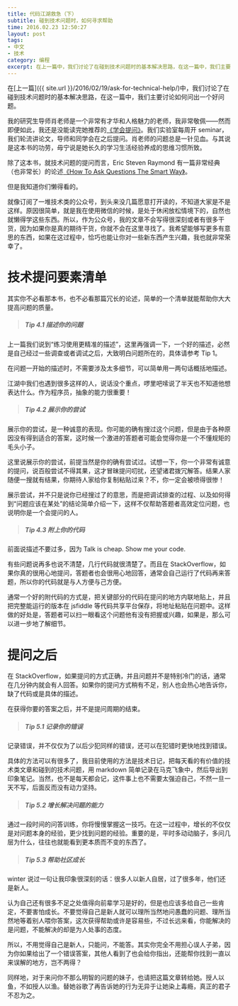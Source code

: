 ```yaml
---
title: 代码江湖救急（下）
subtitle: 碰到技术问题时，如何寻求帮助
time: 2016.02.23 12:50:27
layout: post
tags:
- 中文
- 技术
category: 编程
excerpt: 在上一篇中，我们讨论了在碰到技术问题时的基本解决思路，在这一篇中，我们主要讨论如何问出一个好问题。
---
```


在[上一篇]({{ site.url }}/2016/02/19/ask-for-technical-help/)中，我们讨论了在碰到技术问题时的基本解决思路，在这一篇中，我们主要讨论如何问出一个好问题。

我的研究生导师肖老师是一个非常有才华和人格魅力的老师，我非常敬佩——然而即便如此，我还是没能读完她推荐的[《学会提问》](http://book.douban.com/subject/20428922/)。我们实验室每周开 seminar，我们轮流讲论文，导师和同学会在之后提问。肖老师的问题总是一针见血。与其说是这本书的功劳，毋宁说是她长久的学习生活经验养成的思维习惯所致。

除了这本书，就技术问题的提问而言，Eric Steven Raymond 有一篇非常经典（也非常长）的论述[《How To Ask Questions The Smart Way》](http://www.catb.org/~esr/faqs/smart-questions.html)。

但是我知道你们懒得看的。

就像订阅了一堆技术类的公众号，到头来没几篇愿意打开读的，不知道大家是不是这样。原因很简单，就是我在使用微信的时候，是处于休闲放松情境下的，自然也就懒得学这些东西。所以，作为公众号，我的文章不会写得很深刻或者有很多干货，因为如果你是真的期待干货，你就不会在这里寻找了。我希望能够写更多有意思的东西，如果在这过程中，恰巧也能让你对一些新东西产生兴趣，我也就非常荣幸了。

# 技术提问要素清单

其实你不必看那本书，也不必看那篇冗长的论述，简单的一个清单就能帮助你大大提高问题的质量。

>##### Tip 4.1 描述你的问题

上一篇我们说到“练习使用更精准的描述”，这里再强调一下，一个好的描述，必然是自己经过一些调查或者调试之后，大致明白问题所在的，具体请参考 Tip 1。

在问题一开始的描述时，不需要涉及太多细节，可以简单用一两句话概括地描述。

江湖中我们也遇到很多这样的人，说话没个重点，啰里吧嗦说了半天也不知道他想表达什么。作为程序员，抽象的能力很重要！

>##### Tip 4.2 展示你的尝试

展示你的尝试，是一种诚意的表现。你可能的确有搜过这个问题，但是由于各种原因没有得到适合的答案，这时候一个激进的答题者可能会觉得你是一个不懂规矩的毛头小子。

这里说展示你的尝试，前提当然是你的确有尝试过。试想一下，你一个非常有诚意的提问，说百般尝试不得其果，这才冒昧提问叨扰，还望诸君拨冗解答。结果人家随便一搜就有结果，你期待人家给你复制粘贴过来？不，你一定会被喷得很惨！

展示尝试，并不只是说你已经搜过了的意思，而是把调试排查的过程、以及如何得到“问题应该在某处”的结论简单介绍一下，这样不仅帮助答题者高效定位问题，也说明你是一个会提问的人。

>##### Tip 4.3 附上你的代码

前面说描述不要过多，因为 Talk is cheap. Show me your code.

有些问题说再多也说不清楚，几行代码就很清楚了。而且在 StackOverflow，如果你真的很用心地提问，答题者也会很用心地回答，通常会自己运行了代码再来答题，所以你的代码就是与人方便与己方便。

通常一个好的附代码的方式是，把关键部分的代码在提问的地方内联地贴上，并且把完整能运行的版本在 jsfiddle 等代码共享平台保存，将地址粘贴在问题中。这样做的好处是，答题者可以扫一眼看这个问题他有没有把握或兴趣，如果是，那么可以进一步地了解细节。



# 提问之后

在 StackOverflow，如果提问的方式正确，并且问题并不是特别冷门的话，通常在几分钟内就会有人回答。如果你的提问方式稍有不足，别人也会热心地告诉你，缺了代码或是具体的描述。

在获得你要的答案之后，并不是提问周期的结束。

>##### Tip 5.1 记录你的错误

记录错误，并不仅仅为了以后少犯同样的错误，还可以在犯错时更快地找到错误。

具体的方法可以有很多了，我目前使用的方法是技术日记，把每天看的有价值的技术类文章和碰到的技术问题，用 markdown 简单记录在马克飞象中，然后导出到印象笔记。当然，也不是每天都会记，这件事上也不需要太强迫自己，不然一旦一天不写，后面反而没有动力坚持。

>##### Tip 5.2 增长解决问题的能力

通过一段时间的问答训练，你将慢慢掌握这一技巧。在这一过程中，增长的不仅仅是对问题本身的经验，更少找到问题的经验。重要的是，平时多动动脑子，多问几层为什么，往往也就能看到更本质而不变的东西了。

>##### Tip 5.3 帮助社区成长

winter 说过一句让我印象很深刻的话：很多人以新人自居，过了很多年，他们还是新人。

认为自己还有很多不足之处值得向前辈学习是好的，但是也应该多给自己一些肯定，不要害怕成长。不要觉得自己是新人就可以理所当然地问愚蠢的问题、理所当然地等着别人喂你答案，这次获得帮助或许是容易些，不过长远来看，你能解决的是问题，不能解决的却是为人处事的态度。

所以，不用觉得自己是新人，只能问，不能答。其实你完全不用担心误人子弟，因为你如果给出了一个错误答案，其他人看到了也会给你指出，还能帮你找到一直以来误解的地方，岂不两得？

同样地，对于来问你不那么明智的问题的妹子，也请把这篇文章转给她。授人以鱼，不如授人以渔。替她谷歌了再告诉她的行为无异于让她染上毒瘾，真正的君子不忍为之。
